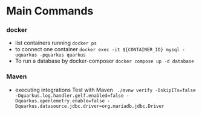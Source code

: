 # Main Commands

### docker
 - list containers running ```docker ps```
 - to connect one container ```docker exec -it ${CONTAINER_ID} mysql -uquarkus -pquarkus quarkus```
 - To run a database by docker-composer ```docker compose up -d database```

### Maven
 
- executing integrations Test with Maven ``` ./mvnw verify -DskipITs=false -Dquarkus.log.handler.gelf.enabled=false -Dquarkus.openlemetry.enable=false -Dquarkus.datasource.jdbc.driver=org.mariadb.jdbc.Driver```